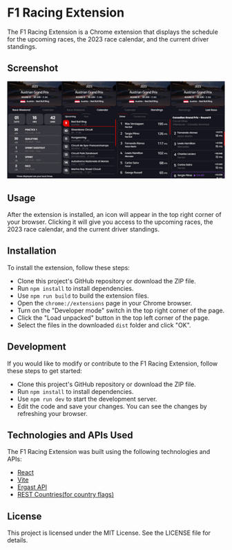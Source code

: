# F1 Racing Extension

The F1 Racing Extension is a Chrome extension that displays the schedule for the upcoming races, the 2023 race calendar, and the current driver standings.

## Screenshot

![Screenshot of F1 Racing Extension](./screenshot.jpg "F1 Racing Extension")

## Usage

After the extension is installed, an icon will appear in the top right corner of your browser. Clicking it will give you access to the upcoming races, the 2023 race calendar, and the current driver standings.

## Installation

To install the extension, follow these steps:

- Clone this project's GitHub repository or download the ZIP file.
- Run `npm install` to install dependencies.
- Use `npm run build` to build the extension files.
- Open the `chrome://extensions` page in your Chrome browser.
- Turn on the "Developer mode" switch in the top right corner of the page.
- Click the "Load unpacked" button in the top left corner of the page.
- Select the files in the downloaded `dist` folder and click "OK".

## Development

If you would like to modify or contribute to the F1 Racing Extension, follow these steps to get started:

- Clone this project's GitHub repository or download the ZIP file.
- Run `npm install` to install dependencies.
- Use `npm run dev` to start the development server.
- Edit the code and save your changes. You can see the changes by refreshing your browser.

## Technologies and APIs Used

The F1 Racing Extension was built using the following technologies and APIs:

- [React](https://react.dev/)
- [Vite](https://vitejs.dev/)
- [Ergast API](http://ergast.com/mrd/)
- [REST Countries(for country flags)](https://restcountries.com/)

## License

This project is licensed under the MIT License. See the LICENSE file for details.
